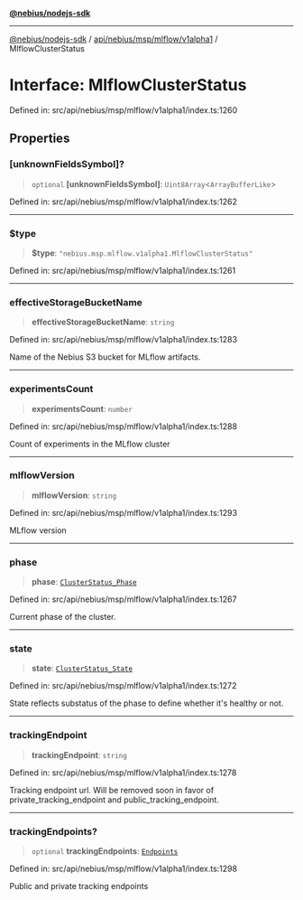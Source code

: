 [**@nebius/nodejs-sdk**](../../../../../../README.md)

---

[@nebius/nodejs-sdk](../../../../../../README.md) / [api/nebius/msp/mlflow/v1alpha1](../README.md) / MlflowClusterStatus

# Interface: MlflowClusterStatus

Defined in: src/api/nebius/msp/mlflow/v1alpha1/index.ts:1260

## Properties

### \[unknownFieldsSymbol\]?

> `optional` **\[unknownFieldsSymbol\]**: `Uint8Array`\<`ArrayBufferLike`\>

Defined in: src/api/nebius/msp/mlflow/v1alpha1/index.ts:1262

---

### $type

> **$type**: `"nebius.msp.mlflow.v1alpha1.MlflowClusterStatus"`

Defined in: src/api/nebius/msp/mlflow/v1alpha1/index.ts:1261

---

### effectiveStorageBucketName

> **effectiveStorageBucketName**: `string`

Defined in: src/api/nebius/msp/mlflow/v1alpha1/index.ts:1283

Name of the Nebius S3 bucket for MLflow artifacts.

---

### experimentsCount

> **experimentsCount**: `number`

Defined in: src/api/nebius/msp/mlflow/v1alpha1/index.ts:1288

Count of experiments in the MLflow cluster

---

### mlflowVersion

> **mlflowVersion**: `string`

Defined in: src/api/nebius/msp/mlflow/v1alpha1/index.ts:1293

MLflow version

---

### phase

> **phase**: [`ClusterStatus_Phase`](../../../v1alpha1/type-aliases/ClusterStatus_Phase.md)

Defined in: src/api/nebius/msp/mlflow/v1alpha1/index.ts:1267

Current phase of the cluster.

---

### state

> **state**: [`ClusterStatus_State`](../../../v1alpha1/type-aliases/ClusterStatus_State.md)

Defined in: src/api/nebius/msp/mlflow/v1alpha1/index.ts:1272

State reflects substatus of the phase to define whether it's healthy or not.

---

### trackingEndpoint

> **trackingEndpoint**: `string`

Defined in: src/api/nebius/msp/mlflow/v1alpha1/index.ts:1278

Tracking endpoint url.
Will be removed soon in favor of private_tracking_endpoint and public_tracking_endpoint.

---

### trackingEndpoints?

> `optional` **trackingEndpoints**: [`Endpoints`](Endpoints.md)

Defined in: src/api/nebius/msp/mlflow/v1alpha1/index.ts:1298

Public and private tracking endpoints
